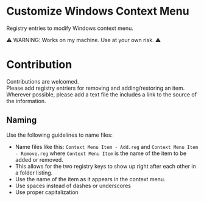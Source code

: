 # Customize Windows Context Menu

Registry entries to modify Windows context menu.

:warning: WARNING: Works on my machine. Use at your own risk. :warning:

# Contribution

Contributions are welcomed.  
Please add registry entriers for removing and adding/restoring an item.  
Wherever possible, please add a text file the includes a link to the source of the information.  

## Naming

Use the following guidelines to name files:
- Name files like this: `Context Menu Item - Add.reg` and `Context Menu Item - Remove.reg` where `Context Menu Item` is the name of the item to be added or removed.
- This allows for the two registry keys to show up right after each other in a folder listing.
- Use the name of the item as it appears in the context menu.
- Use spaces instead of dashes or underscores
- Use proper capitalization

